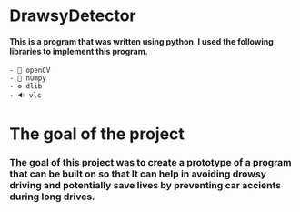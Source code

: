 # DrawsyDetector
#### This is a program that was written using python. I used the following libraries to implement this program.
    - 💠 openCV
    - 🧊 numpy
    - ⚙️ dlib
    - 🔉 vlc
    
# The goal of the project
### The goal of this project was to create a prototype of a program that can be built on so that It can help in avoiding drowsy driving and potentially save lives by preventing car accients during long drives.

    
    
    

      
